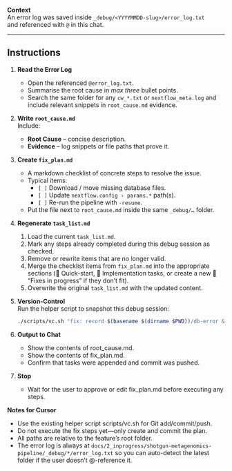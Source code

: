 **Context**  
An error log was saved inside `_debug/<YYYYMMDD-slug>/error_log.txt`  
and referenced with `@` in this chat.

---

## Instructions

1. **Read the Error Log**  
   - Open the referenced `@error_log.txt`.  
   - Summarise the root cause in *max three* bullet points.
   - Search the same folder for any `cw_*.txt` or `nextflow_meta.log` and include relevant snippets in `root_cause.md` evidence.

2. **Write `root_cause.md`**  
   Include:  
   - **Root Cause** – concise description.  
   - **Evidence** – log snippets or file paths that prove it.

3. **Create `fix_plan.md`**  
   - A markdown checklist of concrete steps to resolve the issue.  
   - Typical items:  
     - `[ ]` Download / move missing database files.  
     - `[ ]` Update `nextflow.config › params.*` path(s).  
     - `[ ]` Re-run the pipeline with `-resume`.  
   - Put the file next to `root_cause.md` inside the same `_debug/…` folder.

4. **Regenerate `task_list.md`**
   1. Load the current `task_list.md`.
   2. Mark any steps already completed during this debug session as checked.
   3. Remove or rewrite items that are no longer valid.
   4. Merge the checklist items from `fix_plan.md`
      into the appropriate sections (🚀 Quick-start, 🔨 Implementation tasks,
      or create a new 🔧 “Fixes in progress” if they don’t fit).
   5. Overwrite the original `task_list.md` with the updated content.

5. **Version-Control**  
   Run the helper script to snapshot this debug session:  
   ```bash
   ./scripts/vc.sh "fix: record $(basename $(dirname $PWD))/db-error & create fix plan"

6. **Output to Chat**
   - Show the contents of root_cause.md.
   - Show the contents of fix_plan.md.
   - Confirm that tasks were appended and commit was pushed.

7. **Stop**
   - Wait for the user to approve or edit fix_plan.md before executing any steps.

**Notes for Cursor**
   - Use the existing helper script scripts/vc.sh for Git add/commit/push.
   - Do not execute the fix steps yet—only create and commit the plan.
   - All paths are relative to the feature’s root folder.
   - The error log is always at `docs/2_inprogress/shotgun-metagenomics-pipeline/_debug/*/error_log.txt` so you can auto-detect the latest folder if the user doesn’t @-reference it.